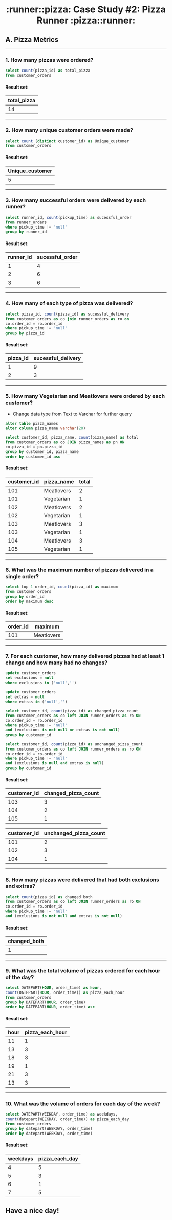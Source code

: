 <h1 align="center"> :runner::pizza: Case Study #2: Pizza Runner :pizza::runner:</h1>

## A. Pizza Metrics

***
###  1. How many pizzas were ordered?

```sql
select count(pizza_id) as total_pizza 
from customer_orders
``` 
	
#### Result set:
| total_pizza | 
| ----------- | 
| 14          | 

*** 
###  2. How many unique customer orders were made?

```sql
select count (distinct customer_id) as Unique_customer
from customer_orders
``` 
	
#### Result set:
| Unique_customer | 
| --------------- | 
| 5               | 

*** 
###  3. How many successful orders were delivered by each runner?

```sql
select runner_id, count(pickup_time) as sucessful_order 
from runner_orders
where pickup_time != 'null'
group by runner_id
``` 
	
#### Result set:
| runner_id   |  sucessful_order  |
| ----------- | ----------------- |
| 1           | 4                 |
| 2           | 6                 |
| 3           | 6                 |

*** 
###  4. How many of each type of pizza was delivered?

```sql
select pizza_id, count(pizza_id) as sucessful_delivery 
from customer_orders as co join runner_orders as ro on 
co.order_id = ro.order_id
where pickup_time != 'null'
group by pizza_id
```

#### Result set:
| pizza_id    |  sucessful_delivery  |
| ----------- | -------------------- |
| 1           | 9                    |
| 2           | 3                    |

*** 
###  5. How many Vegetarian and Meatlovers were ordered by each customer?

- Change data type from Text to Varchar for further query
```sql
alter table pizza_names
alter column pizza_name varchar(20)

select customer_id, pizza_name, count(pizza_name) as total
from customer_orders as co JOIN pizza_names as pn ON
co.pizza_id = pn.pizza_id
group by customer_id, pizza_name
order by customer_id asc
``` 
	
#### Result set:
| customer_id   |  pizza_name  | total |
| ------------- | ------------ | ----- |
| 101           | Meatlovers   | 2     |
| 101           | Vegetarian   | 1     |
| 102           | Meatlovers   | 2     |
| 102           | Vegetarian   | 1     |
| 103           | Meatlovers   | 3     |
| 103           | Vegetarian   | 1     |
| 104           | Meatlovers   | 3     |
| 105           | Vegetarian   | 1     |

***
###  6. What was the maximum number of pizzas delivered in a single order?

```sql
select top 1 order_id, count(pizza_id) as maximum 
from customer_orders
group by order_id
order by maximum desc
```

#### Result set:
| order_id   | maximum    |
| ---------- | ---------- |
| 101        | Meatlovers |

***
###  7. For each customer, how many delivered pizzas had at least 1 change and how many had no changes?

```sql
update customer_orders
set exclusions = null
where exclusions in ('null','')

update customer_orders
set extras = null
where extras in ('null','')

select customer_id, count(pizza_id) as changed_pizza_count
from customer_orders as co left JOIN runner_orders as ro ON
co.order_id = ro.order_id
where pickup_time != 'null'
and (exclusions is not null or extras is not null)
group by customer_id

select customer_id, count(pizza_id) as unchanged_pizza_count
from customer_orders as co left JOIN runner_orders as ro ON
co.order_id = ro.order_id
where pickup_time != 'null'
and (exclusions is null and extras is null)
group by customer_id
```

#### Result set:
| customer_id |  changed_pizza_count |
| ----------- | -------------------- |
| 103         | 3                    |
| 104         | 2                    |
| 105         | 1                    |

| customer_id | unchanged_pizza_count |
| ----------- | --------------------- |
| 101         | 2                     |
| 102         | 3                     |
| 104         | 1                     |

***
###  8. How many pizzas were delivered that had both exclusions and extras?

```sql
select count(pizza_id) as changed_both
from customer_orders as co left JOIN runner_orders as ro ON
co.order_id = ro.order_id
where pickup_time != 'null'
and (exclusions is not null and extras is not null)
```

#### Result set:
| changed_both |
| ------------ |
| 1            |

***
###  9. What was the total volume of pizzas ordered for each hour of the day?

```sql
select DATEPART(HOUR, order_time) as hour, 
count(DATEPART(HOUR, order_time)) as pizza_each_hour
from customer_orders
group by DATEPART(HOUR, order_time)
order by DATEPART(HOUR, order_time) asc
```

#### Result set:
| hour | pizza_each_hour |
| ---- | --------------- |
| 11   | 1               |
| 13   | 3               |
| 18   | 3               |
| 19   | 1               |
| 21   | 3               |
| 13   | 3               |

***
###  10. What was the volume of orders for each day of the week?

```sql
select DATEPART(WEEKDAY, order_time) as weekdays, 
count(datepart(WEEKDAY, order_time)) as pizza_each_day
from customer_orders
group by datepart(WEEKDAY, order_time) 
order by datepart(WEEKDAY, order_time)
```

#### Result set:
| weekdays | pizza_each_day |
| -------- | -------------- |
| 4        | 5              |
| 5        | 3              |
| 6        | 1              |
| 7        | 5              |

## Have a nice day!



